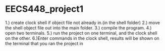 # EECS448_project1
1.) create clock shell if object file not already in.(in the shell folder)
2.) move the shell object file out into the main folder. 
3.) compile the program.
4.) open two terminals.
5.) run the project on one terminal, and the clock shell on the other.
6.)Enter commands in the clock shell, results will be shown on the terminal that you ran the project in